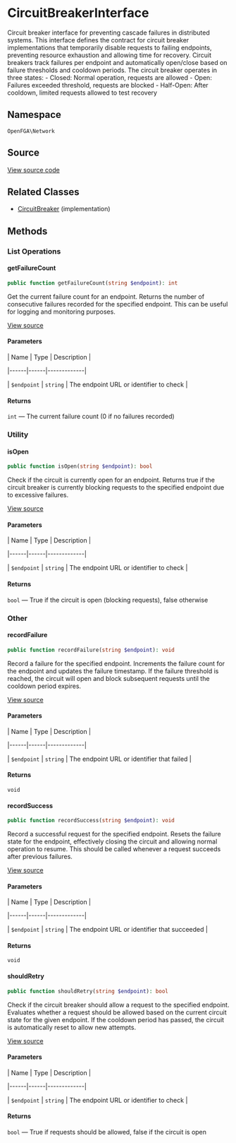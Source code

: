 # CircuitBreakerInterface

Circuit breaker interface for preventing cascade failures in distributed systems. This interface defines the contract for circuit breaker implementations that temporarily disable requests to failing endpoints, preventing resource exhaustion and allowing time for recovery. Circuit breakers track failures per endpoint and automatically open/close based on failure thresholds and cooldown periods. The circuit breaker operates in three states: - Closed: Normal operation, requests are allowed - Open: Failures exceeded threshold, requests are blocked - Half-Open: After cooldown, limited requests allowed to test recovery

## Namespace

`OpenFGA\Network`

## Source

[View source code](https://github.com/evansims/openfga-php/blob/main/src/Network/CircuitBreakerInterface.php)

## Related Classes

* [CircuitBreaker](Network/CircuitBreaker.md) (implementation)

## Methods

### List Operations

#### getFailureCount

```php
public function getFailureCount(string $endpoint): int

```

Get the current failure count for an endpoint. Returns the number of consecutive failures recorded for the specified endpoint. This can be useful for logging and monitoring purposes.

[View source](https://github.com/evansims/openfga-php/blob/main/src/Network/CircuitBreakerInterface.php#L34)

#### Parameters

| Name | Type | Description |

|------|------|-------------|

| `$endpoint` | `string` | The endpoint URL or identifier to check |

#### Returns

`int` — The current failure count (0 if no failures recorded)

### Utility

#### isOpen

```php
public function isOpen(string $endpoint): bool

```

Check if the circuit is currently open for an endpoint. Returns true if the circuit breaker is currently blocking requests to the specified endpoint due to excessive failures.

[View source](https://github.com/evansims/openfga-php/blob/main/src/Network/CircuitBreakerInterface.php#L45)

#### Parameters

| Name | Type | Description |

|------|------|-------------|

| `$endpoint` | `string` | The endpoint URL or identifier to check |

#### Returns

`bool` — True if the circuit is open (blocking requests), false otherwise

### Other

#### recordFailure

```php
public function recordFailure(string $endpoint): void

```

Record a failure for the specified endpoint. Increments the failure count for the endpoint and updates the failure timestamp. If the failure threshold is reached, the circuit will open and block subsequent requests until the cooldown period expires.

[View source](https://github.com/evansims/openfga-php/blob/main/src/Network/CircuitBreakerInterface.php#L56)

#### Parameters

| Name | Type | Description |

|------|------|-------------|

| `$endpoint` | `string` | The endpoint URL or identifier that failed |

#### Returns

`void`

#### recordSuccess

```php
public function recordSuccess(string $endpoint): void

```

Record a successful request for the specified endpoint. Resets the failure state for the endpoint, effectively closing the circuit and allowing normal operation to resume. This should be called whenever a request succeeds after previous failures.

[View source](https://github.com/evansims/openfga-php/blob/main/src/Network/CircuitBreakerInterface.php#L67)

#### Parameters

| Name | Type | Description |

|------|------|-------------|

| `$endpoint` | `string` | The endpoint URL or identifier that succeeded |

#### Returns

`void`

#### shouldRetry

```php
public function shouldRetry(string $endpoint): bool

```

Check if the circuit breaker should allow a request to the specified endpoint. Evaluates whether a request should be allowed based on the current circuit state for the given endpoint. If the cooldown period has passed, the circuit is automatically reset to allow new attempts.

[View source](https://github.com/evansims/openfga-php/blob/main/src/Network/CircuitBreakerInterface.php#L79)

#### Parameters

| Name | Type | Description |

|------|------|-------------|

| `$endpoint` | `string` | The endpoint URL or identifier to check |

#### Returns

`bool` — True if requests should be allowed, false if the circuit is open
